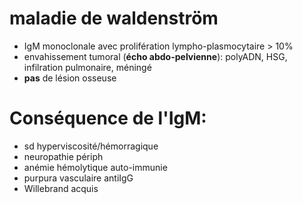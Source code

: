 # maladie de waldenström



- IgM monoclonale avec prolifération lympho-plasmocytaire > 10% 
- envahissement tumoral (**écho abdo-pelvienne**): polyADN, HSG, infilration pulmonaire, méningé 
- **pas** de lésion osseuse 


# Conséquence de l'IgM:


- sd hyperviscosité/hémorragique 
- neuropathie périph 
- anémie hémolytique auto-immunie 
- purpura vasculaire antiIgG 
- Willebrand acquis 

